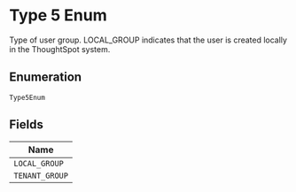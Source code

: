 
# Type 5 Enum

Type of user group. LOCAL_GROUP indicates that the user is created locally in the ThoughtSpot system.

## Enumeration

`Type5Enum`

## Fields

| Name |
|  --- |
| `LOCAL_GROUP` |
| `TENANT_GROUP` |

